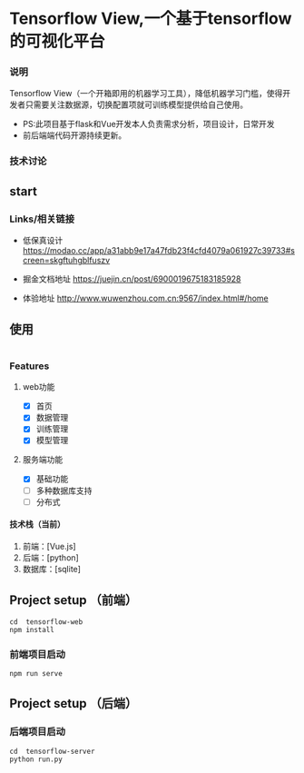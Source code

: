 # Tensorflow View,一个基于tensorflow的可视化平台
### 说明
Tensorflow View（一个开箱即用的机器学习工具），降低机器学习门槛，使得开发者只需要关注数据源，切换配置项就可训练模型提供给自己使用。
* PS:此项目基于flask和Vue开发本人负责需求分析，项目设计，日常开发
* 前后端端代码开源持续更新。

### 技术讨论

## start

### Links/相关链接

* 低保真设计 https://modao.cc/app/a31abb9e17a47fdb23f4cfd4079a061927c39733#screen=skgftuhgblfuszv

* 掘金文档地址 https://juejin.cn/post/6900019675183185928

* 体验地址 http://www.wuwenzhou.com.cn:9567/index.html#/home

## 使用

```
```

### Features

1. web功能

   - [x] 首页
   - [x] 数据管理
   - [x] 训练管理
   - [x] 模型管理
2. 服务端功能

   - [x] 基础功能
   - [ ] 多种数据库支持
   - [ ] 分布式

#### 技术栈（当前）

1. 前端：[Vue.js]
2. 后端：[python]
3. 数据库：[sqlite]

## Project setup （前端）

```
cd  tensorflow-web
npm install
```

### 前端项目启动

```
npm run serve
```

## Project setup （后端）

### 后端项目启动

```
cd  tensorflow-server
python run.py
```

